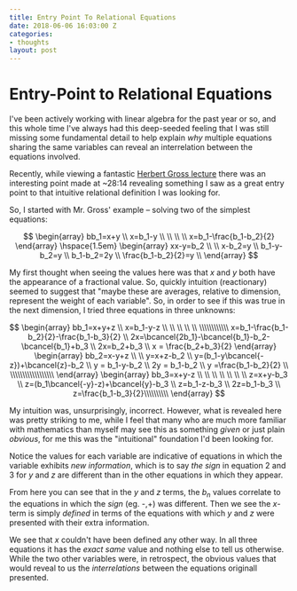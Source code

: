 ```yaml
---
title: Entry Point To Relational Equations
date: 2018-06-06 16:03:00 Z
categories:
- thoughts
layout: post
---
```


# Entry-Point to Relational Equations

I've been actively working with linear algebra for the past year or so, and this whole time I've always had this deep-seeded feeling that I was still missing some fundamental detail to help explain _why_ multiple equations sharing the same variables can reveal an interrelation between the equations involved.

Recently, while viewing a fantastic [Herbert Gross lecture](https://www.youtube.com/watch?v=MfN1lqArwAg) there was an interesting point made at ~28:14 revealing something I saw as a great entry point to that intuitive relational definition I was looking for.

So, I started with Mr. Gross' example – solving two of the simplest equations:

$$
\begin{array}
  bb_1=x+y \\
  x=b_1-y \\
  \\ \\ \\
  x=b_1-\frac{b_1-b_2}{2}
\end{array}
\hspace{1.5em}
\begin{array}
  xx-y=b_2 \\ \\
  x-b_2=y \\
  b_1-y-b_2=y \\
  b_1-b_2=2y \\
  \frac{b_1-b_2}{2}=y \\
\end{array}
$$

My first thought when seeing the values here was that *x* and *y* both have the appearance of a fractional value. So, quickly intuition (reactionary) seemed to suggest that "maybe these are averages, relative to dimension, represent the weight of each variable". So, in order to see if this was true in the next dimension, I tried three equations in three unknowns:

$$
\begin{array}
  bb_1=x+y+z \\
  x=b_1-y-z \\ \\ \\ \\ \\ \\\\\\\\\\\\
  x=b_1-\frac{b_1-b_2}{2}-\frac{b_1-b_3}{2} \\
  2x=\bcancel{2b_1}-\bcancel{b_1}-b_2-\bcancel{b_1}+b_3 \\
  2x=b_2+b_3 \\
  x = \frac{b_2+b_3}{2}
\end{array}
\begin{array}
  bb_2=x-y+z \\ \\
  y=x+z-b_2 \\
  y=(b_1-y\bcancel{-z})+\bcancel{z}-b_2 \\
  y = b_1-y-b_2 \\
  2y = b_1-b_2 \\
  y =\frac{b_1-b_2}{2} \\ \\\\\\\\\\\\\\\\\\
\end{array}
\begin{array}
  bb_3=x+y-z \\ \\ \\ \\ \\ \\ \\
  z=x+y-b_3 \\
  z=(b_1\bcancel{-y}-z)+\bcancel{y}-b_3 \\
  z=b_1-z-b_3 \\
  2z=b_1-b_3 \\
  z=\frac{b_1-b_3}{2}\\\\\\\\\\
\end{array}
$$

My intuition was, unsurprisingly, incorrect. However, what is revealed here was pretty striking to me, while I feel that many who are much more familiar with mathematics than myself may see this as something _given_ or just plain _obvious_, for me this was the "intuitional" foundation I'd been looking for.

Notice the values for each variable are indicative of equations in which the variable exhibits _new information_, which is to say _the sign_ in equation 2 and 3 for *y* and *z* are different than in the other equations in which they appear.

From here you can see that in the *y* and *z* terms, the $b_n$ values correlate to the equations in which the _sign_ (eg. -,+) was different. Then we see the *x*-term is simply _defined_ in terms of the equations with which *y* and *z* were presented with their extra information.

We see that *x* couldn't have been defined any other way. In all three equations it has the _exact same_ value and nothing else to tell us otherwise. While the two other variables were, in retrospect, the obvious values that would reveal to us the _interrelations_ between the equations originall presented.
